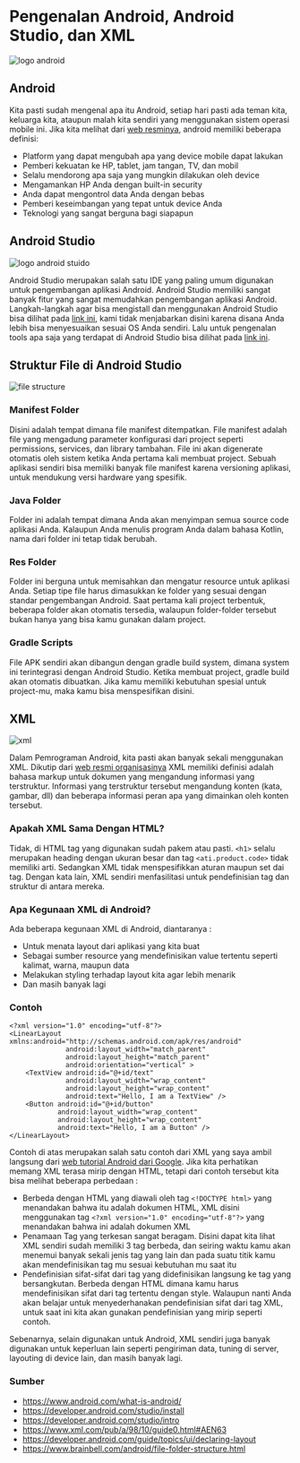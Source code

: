 # Pengenalan Android, Android Studio, dan XML

![logo android](img/android.jpg)

## Android

Kita pasti sudah mengenal apa itu Android, setiap hari pasti ada teman kita, keluarga kita, ataupun malah kita sendiri yang menggunakan sistem operasi mobile ini. Jika kita melihat dari [web resminya](https://www.android.com/what-is-android/), android memiliki beberapa definisi:

- Platform yang dapat mengubah apa yang device mobile dapat lakukan
- Pemberi kekuatan ke HP, tablet, jam tangan, TV, dan mobil
- Selalu mendorong apa saja yang mungkin dilakukan oleh device
- Mengamankan HP Anda dengan built-in security
- Anda dapat mengontrol data Anda dengan bebas
- Pemberi keseimbangan yang tepat untuk device Anda
- Teknologi yang sangat berguna bagi siapapun

## Android Studio

![logo android stuido](img/android-studio.jpeg)

Android Studio merupakan salah satu IDE yang paling umum digunakan untuk pengembangan aplikasi Android. Android Studio memiliki sangat banyak fitur yang sangat memudahkan pengembangan aplikasi Android. Langkah-langkah agar bisa mengistall dan menggunakan Android Studio bisa dilihat pada [link ini](https://developer.android.com/studio/install), kami tidak menjabarkan disini karena disana Anda lebih bisa menyesuaikan sesuai OS Anda sendiri. Lalu untuk pengenalan tools apa saja yang terdapat di Android Studio bisa dilihat pada [link ini](https://developer.android.com/studio/intro).

## Struktur File di Android Studio

![file structure](img/file-structure.png)

### Manifest Folder

Disini adalah tempat dimana file manifest ditempatkan. File manifest adalah file yang mengadung parameter konfigurasi dari project seperti permissions, services, dan library tambahan. File ini akan digenerate otomatis oleh sistem ketika Anda pertama kali membuat project. Sebuah aplikasi sendiri bisa memiliki banyak file manifest karena versioning aplikasi, untuk mendukung versi hardware yang spesifik.

### Java Folder

Folder ini adalah tempat dimana Anda akan menyimpan semua source code aplikasi Anda. Kalaupun Anda menulis program Anda dalam bahasa Kotlin, nama dari folder ini tetap tidak berubah.

### Res Folder

Folder ini berguna untuk memisahkan dan mengatur resource untuk aplikasi Anda. Setiap tipe file harus dimasukkan ke folder yang sesuai dengan standar pengembangan Android. Saat pertama kali project terbentuk, beberapa folder akan otomatis tersedia, walaupun folder-folder tersebut bukan hanya yang bisa kamu gunakan dalam project.

### Gradle Scripts

File APK sendiri akan dibangun dengan gradle build system, dimana system ini terintegrasi dengan Android Studio. Ketika membuat project, gradle build akan otomatis dibuatkan. Jika kamu memiliki kebutuhan spesial untuk project-mu, maka kamu bisa menspesifikan disini. 

## XML

![xml](img/xml.jpg)

Dalam Pemrograman Android, kita pasti akan banyak sekali menggunakan XML. Dikutip dari [web resmi organisasinya](https://www.xml.com/pub/a/98/10/guide0.html#AEN63) XML memiliki definisi adalah bahasa markup untuk dokumen yang mengandung informasi yang terstruktur. Informasi yang terstruktur tersebut mengandung konten (kata, gambar, dll) dan beberapa informasi peran apa yang dimainkan oleh konten tersebut. 

### Apakah XML Sama Dengan HTML?

Tidak, di HTML tag yang digunakan sudah pakem atau pasti. `<h1>` selalu merupakan heading dengan ukuran besar dan tag `<ati.product.code>` tidak memiliki arti. Sedangkan XML tidak menspesifikkan aturan maupun set dai tag. Dengan kata lain, XML sendiri menfasilitasi untuk pendefinisian tag dan struktur di antara mereka. 

### Apa Kegunaan XML di Android?

Ada beberapa kegunaan XML di Android, diantaranya :

- Untuk menata layout dari aplikasi yang kita buat
- Sebagai sumber resource yang mendefinisikan value tertentu seperti kalimat, warna, maupun data
- Melakukan styling terhadap layout kita agar lebih menarik
- Dan masih banyak lagi

### Contoh

```
<?xml version="1.0" encoding="utf-8"?>
<LinearLayout xmlns:android="http://schemas.android.com/apk/res/android"
              android:layout_width="match_parent"
              android:layout_height="match_parent"
              android:orientation="vertical" >
    <TextView android:id="@+id/text"
              android:layout_width="wrap_content"
              android:layout_height="wrap_content"
              android:text="Hello, I am a TextView" />
    <Button android:id="@+id/button"
            android:layout_width="wrap_content"
            android:layout_height="wrap_content"
            android:text="Hello, I am a Button" />
</LinearLayout>
```

Contoh di atas merupakan salah satu contoh dari XML yang saya ambil langsung dari [web tutorial Android dari Google](https://developer.android.com/guide/topics/ui/declaring-layout). Jika kita perhatikan memang XML terasa mirip dengan HTML, tetapi dari contoh tersebut kita bisa melihat beberapa perbedaan :

- Berbeda dengan HTML yang diawali oleh tag `<!DOCTYPE html>` yang menandakan bahwa itu adalah dokumen HTML, XML disini menggunakan tag `<?xml version="1.0" encoding="utf-8"?>` yang menandakan bahwa ini adalah dokumen XML
- Penamaan Tag yang terkesan sangat beragam. Disini dapat kita lihat XML sendiri sudah memiliki 3 tag berbeda, dan seiring waktu kamu akan menemui banyak sekali jenis tag yang lain dan pada suatu titik kamu akan mendefinisikan tag mu sesuai kebutuhan mu saat itu
- Pendefinisian sifat-sifat dari tag yang didefinisikan langsung ke tag yang bersangkutan. Berbeda dengan HTML dimana kamu harus mendefinisikan sifat dari tag tertentu dengan style. Walaupun nanti Anda akan belajar untuk menyederhanakan pendefinisian sifat dari tag XML, untuk saat ini kita akan gunakan pendefinisian yang mirip seperti contoh.

Sebenarnya, selain digunakan untuk Android, XML sendiri juga banyak digunakan untuk keperluan lain seperti pengiriman data, tuning di server, layouting di device lain, dan masih banyak lagi.

### Sumber

- https://www.android.com/what-is-android/
- https://developer.android.com/studio/install
- https://developer.android.com/studio/intro 
- https://www.xml.com/pub/a/98/10/guide0.html#AEN63
- https://developer.android.com/guide/topics/ui/declaring-layout
- https://www.brainbell.com/android/file-folder-structure.html